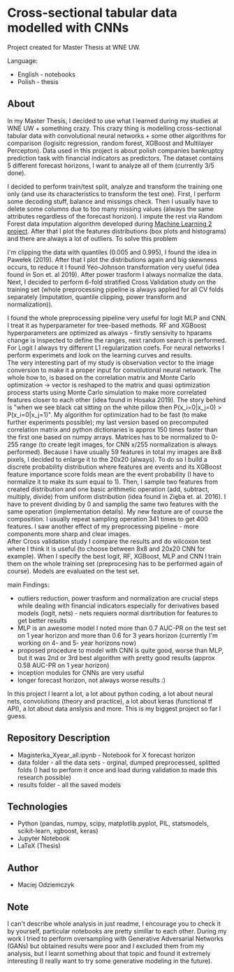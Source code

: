 # Cross-sectional tabular data modelled with CNNs
Project created for Master Thesis at WNE UW.

Language:
 - English - notebooks
 - Polish - thesis

## About
In my Master Thesis, I decided to use what I learned during my studies at WNE UW + something crazy. This crazy thing is modelling cross-sectional tabular data with convolutional neural networks + some other algorithms for comparison (logisitc regression, random forest, XGBoost and Multilayer Percepton). Data used in this project is about polish companies bankruptcy prediction task with financial indicators as predictors. The dataset contains 5 different forecast horizons, I want to analyze all of them (currently 3/5 done). 

I decided to perform train/test split, analyze and transform the training one only (and use its characteristics to transform the test one). First, I perform some decoding stuff, balance and missings check. Then I usually have to delete some columns due to too many missing values (always the same attributes regardless of the forecast horizon). I impute the rest via Random Forest data imputation algorithm developed during [Machine Learning 2 project](https://github.com/maciejodziemczyk/Can-PCA-extract-important-informations-from-non-significant-features-Neurak-Network-case). After that I plot the features distributions (box plots and histograms) and there are always a lot of outliers. To solve this problem

I'm clipping the data with quantiles (0.005 and 0.995), I found the idea in Pawełek (2019). After that I plot the distributions again and big skewness occurs, to reduce it I found Yeo-Johnson transformation very useful (idea found in Son et. al 2019). After power trasform I always normalize the data. Next, I decided to perform 6-fold stratified Cross Validation study on the training set (whole preprocessing pipeline is always applied for all CV folds separately (imputation, quantile clipping, power transform and normalization)).

I found the whole preprocessing pipeline very useful for logit MLP and CNN. I treat it as hyperparameter for tree-based methods. RF and XGBoost hyperparameters are optimized as always - firstly sensivity to hparams change is inspected to define the ranges, next random search is performed. For Logit I always try different L1 regularization coefs. For neural networks I perform experimets and look on the learning curves and results. <br>
The very interesting part of my study is observation vector to the image conversion to make it a proper input for convolutional neural network. The whole how to, is based on the correlation matrix and Monte Carlo optimization -> vector is reshaped to the matrix and quasi optimization process starts using Monte Carlo simulation to make more correlated features closer to each other (idea found in Hosaka 2019). The story behind is "when we see black cat sitting on the white pillow then P(x_i=0|x_j=0) > P(x_i=0|x_j=1)". My algorithm for optimization had to be fast (to make further experiments possible); my last version based on precomputed correlation matrix and python dictionaries is approx 150 times faster than the first one based on numpy arrays. Matrices has to be normalized to 0-255 range (to create legit images, for CNN x/255 normalization is always performed). Because I have usually 59 features in total my images are 8x8 pixels, I decided to enlarge it to the 20x20 (always). To do so I build a discrete probability distribution where features are events and its XGBoost feature importance score folds mean are the event probability (I have to normalize it to make its sum equal to 1). Then, I sample two features from created distribution and one basic arithmetic operation (add, subtract, multiply, divide) from uniform distribution (idea found in Zięba et. al. 2016).
I have to prevent dividing by 0 and samplig the same two features with the same operation (implementation details). My new feature are of course the composition. I usually repeat sampling operation 341 times to get 400 features. I saw another effect of my preprocessing pipeline - more components more sharp and clear images. <br>
After Cross validation study I compare the results and do wilcoxon test where I think it is useful (to choose between 8x8 and 20x20 CNN for example). When I specify the best logit, RF, XGBoost, MLP and CNN I train them on the whole training set (preprocesing has to be performed again of course). Models are evaluated on the test set.

main Findings:
 - outliers reduction, power trasform and normalization are crucial steps while dealing with financial indicators especially for derivatives based models (logit, nets) - nets requiers normal disrtribution for features to get better results 
 - MLP is an awesome model I noted more than 0.7 AUC-PR on the test set on 1 year horizon and more than 0.6 for 3 years horizon (currently I'm working on 4- and 5- year horizons now)
 - proposed procedure to model with CNN is quite good, worse than MLP, but it was 2nd or 3rd best algorithm with pretty good results (approx 0.58 AUC-PR on 1 year horizon) 
 - inception modules for CNNs are very useful
 - longer forecast horizon, not always worse results :)

In this project I learnt a lot, a lot about python coding, a lot about neural nets, convolutions (theory and practice), a lot about keras (functional tf API), a lot about data anslysis and more. This is my biggest project so far I guess.

## Repository Description
 - Magisterka_Xyear_all.ipynb - Notebook for X forecast horizon
 - data folder - all the data sets - orginal, dumped preprocessed, splitted folds (I had to perform it once and load during validation to made this research possible)
 - results folder - all the saved models

## Technologies
 - Python (pandas, numpy, scipy, matplotlib.pyplot, PIL, statsmodels, scikit-learn, xgboost, keras)
 - Jupyter Notebook
 - LaTeX (Thesis)

## Author
 - Maciej Odziemczyk

## Note
I can't describe whole analysis in just readme, I encourage you to check it by yourself, particular notebooks are pretty simillar to each other. During my work I tried to perform oversampling with Generative Adversarial Networks (GANs) but obtained results were poor and I excluded them from my analysis, but I learnt something about that topic and found it extremely interesting (I really want to try some generative modeling in the future).
